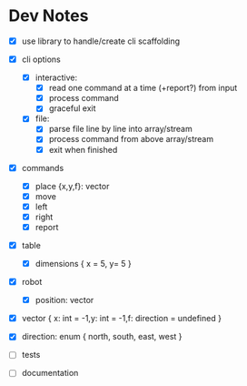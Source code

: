 # Dev Notes

- [x] use library to handle/create cli scaffolding
- [x] cli options

  - [x] interactive:
    - [x] read one command at a time (+report?) from input
    - [x] process command
    - [x] graceful exit
  - [x] file:
    - [x] parse file line by line into array/stream
    - [x] process command from above array/stream
    - [x] exit when finished

- [x] commands

  - [x] place {x,y,f}: vector
  - [x] move
  - [x] left
  - [x] right
  - [x] report

- [x] table

  - [x] dimensions { x = 5, y= 5 }

- [x] robot

  - [x] position: vector

- [x] vector { x: int = -1,y: int = -1,f: direction = undefined }

- [x] direction: enum { north, south, east, west }

- [ ] tests
- [ ] documentation
